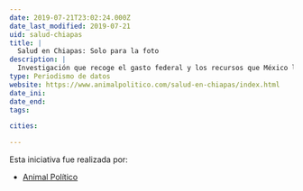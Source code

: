 ```yaml
---
date: 2019-07-21T23:02:24.000Z
date_last_modified: 2019-07-21
uid: salud-chiapas
title: |
  Salud en Chiapas: Solo para la foto
description: |
  Investigación que recoge el gasto federal y los recursos que México le transfiere al estado de Chiapas para el fortalecimiento de infraestructura en salud, pero en la práctica, la mayoría de hospitales que tuvieron inversión, no funcionan.
type: Periodismo de datos
website: https://www.animalpolitico.com/salud-en-chiapas/index.html
date_ini: 
date_end: 
tags:

cities: 

---
```


Esta iniciativa fue realizada por:

- [Animal Político](/organizaciones/animal-politico)

